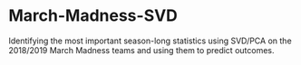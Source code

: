 # March-Madness-SVD
Identifying the most important season-long statistics using SVD/PCA on the 2018/2019 March Madness teams and using them to predict outcomes.
